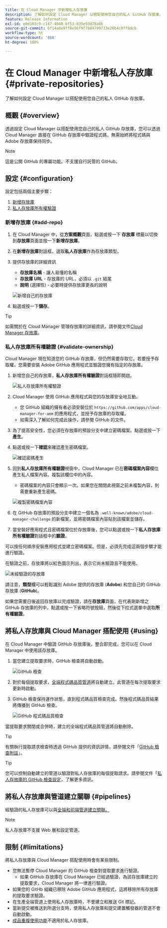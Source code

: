 ```yaml
---
title: 在 Cloud Manager 中新增私人存放庫
description: 了解如何設定 Cloud Manager 以搭配使用您自己的私人 GitHub 存放庫。
feature: Release Information
exl-id: e0d103c9-c147-4040-bf53-835e93d78a0b
source-git-commit: 6f14a8e9ff8e56f9f7b84799733e26b4c0ff8dcb
workflow-type: ht
source-wordcount: '868'
ht-degree: 100%

---
```



# 在 Cloud Manager 中新增私人存放庫 {#private-repositories}

了解如何設定 Cloud Manager 以搭配使用您自己的私人 GitHub 存放庫。

## 概觀 {#overview}

透過設定 Cloud Manager 以搭配使用您自己的私人 GitHub 存放庫，您可以透過 Cloud Manager 直接在 GitHub 存放庫中驗證程式碼，無需始終將程式碼與 Adobe 存放庫保持同步。

>[!NOTE]
>
>這是公開 GitHub 的專屬功能。不支援自行託管的 GitHub。

## 設定 {#configuration}

設定包括兩個主要步驟：

1. [新增存放庫](#add-repo)
1. [私人存放庫所有權驗證](#validate-ownership)

### 新增存放庫 {#add-repo}

1. 在 Cloud Manager 中，從&#x200B;**方案概觀**&#x200B;頁面，點選或按一下 **存放庫** 標籤以切換到&#x200B;**存放庫**&#x200B;頁面並按一下&#x200B;**新增存放庫**。

1. 在&#x200B;**新增存放庫**&#x200B;對話框，選取&#x200B;**私人存放庫**&#x200B;作為存放庫類型。

1. 提供存放庫的詳細資訊

   * **存放庫名稱** - 讓人易懂的名稱
   * **存放庫 URL** - 存放庫的 URL，必須以 `.git` 結尾
   * **說明** (選擇性) - 必要時提供存放庫更長的說明

   ![新增自己的存放庫](/help/assets/repositories/add-own-github.png)

1. 點選或按一下&#x200B;**儲存**。

>[!TIP]
>
>如需關於在 Cloud Manager 管理存放庫的詳細資訊，請參閱文件[Cloud Manager 存放庫](/help/managing-code/managing-repositories.md)。

### 私人存放庫所有權驗證 {#validate-ownership}

Cloud Manager 現在知道您的 GitHub 存放庫，但仍然需要存取它。若要授予存取權，您需要安裝 Adobe GitHub 應用程式並驗證您擁有指定的存放庫。

1. 新增您自己的存放庫，**私人存放庫所有權驗證**&#x200B;對話框隨即開啟。

   ![私人存放庫所有權驗證](/help/assets/repositories/private-repo-validate.png)

1. Cloud Manager 使用 GitHub 應用程式與您的存放庫安全地互動。
   * 您 GitHub 組織的擁有者必須安裝位於 `https://github.com/apps/cloud-manager-for-aem` 的應用程式，並授予存放庫的存取權。
   * 如需深入了解如何完成此操作，請參閱 GitHub 的文件。

1. 為了提高安全性，您必須在存放庫的預設分支中建立密碼檔案。點選或按一下&#x200B;**產生**。

1. 點選或按一下&#x200B;**確認**&#x200B;來確認產生密碼檔案。

   ![確認密碼產生](/help/assets/repositories/confirm-generation.png)

1. 回到&#x200B;**私人存放庫所有權驗證**&#x200B;視窗中，Cloud Manager 已在&#x200B;**密碼檔案內容**&#x200B;欄位產生私人檔案內容。複製該欄位中的內容。

   * 密碼檔案的內容只會顯示一次。如果您在關閉此視窗之前未複製內容，則需要重新產生密碼。

   ![複製密碼檔案內容](/help/assets/repositories/new-secret.png)

1. 在 GitHub 存放庫的預設分支中建立一個名為 `.well-known/adobe/cloud-manager-challenge` 的新檔案，並將密碼檔案內容貼到該檔案並儲存。

1. 當安裝好應用程式且密碼檔案位於存放庫後，您可以點選或按一下&#x200B;**私人存放庫所有權驗證**&#x200B;對話框中的&#x200B;**驗證**。

可以按任何順序安裝應用程式並建立密碼檔案。但是，必須先完成這兩個步驟才能進行驗證。

在驗證之前，存放庫將以紅色圖示列出，表示它尚未驗證且不能使用。

![未經驗證的存放庫](/help/assets/repositories/unvalidated-repo.png)

請注意，**類型**&#x200B;欄可以輕鬆識別 Adobe 提供的存放庫 (**Adobe**) 和您自己的 GitHub 存放庫 (**GitHub**)。

如果您需要日後返回存放庫以完成驗證，請在&#x200B;**存放庫**&#x200B;頁面，在代表剛新增之 GitHub 存放庫的列中，點選或按一下省略符號按鈕，然後從下拉式選單中選取&#x200B;**所有權驗證**。

## 將私人存放庫與 Cloud Manager 搭配使用 {#using}

在 Cloud Manager 中驗證 GitHub 存放庫後，整合即完成，您可以在 Cloud Manager 中使用該存放庫。

1. 當您建立提取要求時，GitHub 檢查將自動啟動。

   ![GitHub 檢查](/help/assets/repositories/github-checks.png)

1. 對於每個提取要求，[全端程式碼品質管道](/help/using/managing-pipelines.md)將自動建立。此管道在每次提取要求更新時啟動。

1. GitHub 檢查保持運作狀態，直到程式碼品質檢查完成。然後程式碼品質結果將傳播到 GitHub 檢查。

   ![GitHub 程式碼品質檢查](/help/assets/repositories/github-code-quality.png)

當提取要求關閉或合併時，建立的全端程式碼品質管道將自動刪除。

>[!TIP]
>
>有關執行提取請求檢查時透過 GitHub 提供的資訊詳情，請參閱文件「[GitHub 檢查附註](github-annotations.md)」。

>[!TIP]
>
>您可以控制自動建立的管道以驗證對私人存放庫的每個提取請求。請參閱文件「[私人存放庫的 GitHub 檢查設定](github-check-config.md)，了解更多資訊。

## 將私人存放庫與管道建立關聯 {#pipelines}

經驗證的私人存放庫可以與[全端和前端管道建立關聯。](/help/overview/ci-cd-pipelines.md)

>[!NOTE]
>
>私人存放庫不支援 Web 層和設定管道。

## 限制 {#limitations}

將私人存放庫與 Cloud Manager 搭配使用時會有某些限制。

* 您無法暫停 Cloud Manager 的 GitHub 檢查對提取要求進行驗證。
   * 如果 GitHub 存放庫在 Cloud Manager 已經過驗證，為該存放庫建立的提取要求，Cloud Manager 將一律進行驗證。
* 如果您的 GitHb 組織已移除 Adobe GitHub 應用程式，這將移除所有存放庫的提取要求驗證。
* 在生產全端管道上使用私人存放庫時，不會建立和推送 Git 標記。
* 當新提交被推送到所選分支時，使用私人存放庫和提交建置觸發器的管道不會自動啟動。
* [成品重複使用功能](/help/getting-started/project-setup.md#build-artifact-reuse)不適用於私人存放庫。
